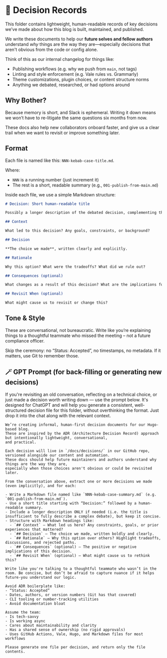 # 🧠 Decision Records

This folder contains lightweight, human-readable records of key decisions we’ve made about how this blog is built,
maintained, and published.

We write these documents to help our **future selves and fellow authors** understand _why_ things are the way they
are—especially decisions that aren't obvious from the code or config alone.

Think of this as our internal changelog for things like:

- Publishing workflows (e.g. why we push from `main`, not tags)
- Linting and style enforcement (e.g. Vale rules vs. Grammarly)
- Theme customizations, plugin choices, or content structure norms
- Anything we debated, researched, or had options around

## Why Bother?

Because memory is short, and Slack is ephemeral. Writing it down means we won’t have to re-litigate the same questions
six months from now.

These docs also help new collaborators onboard faster, and give us a clear trail when we want to revisit or improve
something later.

## Format

Each file is named like this: `NNN-kebab-case-title.md`.

Where:

- `NNN` is a running number (just increment it)
- The rest is a short, readable summary (e.g., `001-publish-from-main.md`)

Inside each file, we use a simple Markdown structure:

```markdown
# Decision: Short human-readable title

Possibly a longer description of the debated decision, complementing the title.

## Context

What led to this decision? Any goals, constraints, or background?

## Decision

**The choice we made**, written clearly and explicitly.

## Rationale

Why this option? What were the tradeoffs? What did we rule out?

## Consequences (optional)

What changes as a result of this decision? What are the implications for the project?

## Revisit When (optional)

What might cause us to revisit or change this?
```

## Tone & Style

These are conversational, not bureaucratic. Write like you’re explaining things to a thoughtful teammate who missed the
meeting – not a future compliance officer.

Skip the ceremony: no “Status: Accepted”, no timestamps, no metadata. If it matters, use Git to remember those.

## 🪄 GPT Prompt (for back-filling or generating new decisions)

If you're revisiting an old conversation, reflecting on a technical choice, or just made a decision worth writing
down — use the prompt below. It's designed for ChatGPT and will help you generate a consistent, well-structured decision
file for this folder, without overthinking the format. Just drop it into the chat along with the relevant context.

```text
We’re creating informal, human-first decision documents for our Hugo-based blog.
These are inspired by the ADR (Architecture Decision Record) approach but intentionally lightweight, conversational,
and practical.

Each decision will live in `/docs/decisions/` in our GitHub repo, versioned alongside our content and automation.
These docs should help future maintainers and authors understand why things are the way they are,
especially when those choices aren't obvious or could be revisited later.

From the conversation above, extract one or more decisions we made (even implicitly), and for each:

- Write a Markdown file named like `NNN-kebab-case-summary.md` (e.g. `001-publish-from-main.md`).
- Use a short title starting with “Decision:” followed by a human-readable summary.
- Include a longer description ONLY if needed (i.e. the title is insufficient to fully describe a complex debate), but keep it concise.
- Structure with Markdown headings like:
  - `## Context` — What led us here? Any constraints, goals, or prior experiences that mattered?
  - `## Decision` — The choice we made, written boldly and clearly.
  - `## Rationale` — Why this option over others? Highlight tradeoffs, discussions, and rejected paths.
  - `## Consequences` (optional) — The positive or negative implications of this decision.
  - `## Revisit When` (optional) — What might cause us to rethink this?

Write like you're talking to a thoughtful teammate who wasn’t in the room. Be concise, but don’t be afraid to capture nuance if it helps future-you understand our logic.

Avoid ADR boilerplate like:
- “Status: Accepted”
- Dates, authors, or version numbers (Git has that covered)
- CLI tooling or number-tracking utilities
- Avoid documentation bloat

Assume the team:
- Is tech-savvy
- Is working async
- Cares about maintainability and clarity
- Has a shared sense of ownership (no rigid approvals)
- Uses GitHub Actions, Vale, Hugo, and Markdown files for most workflows

Please generate one file per decision, and return only the file contents.
```
